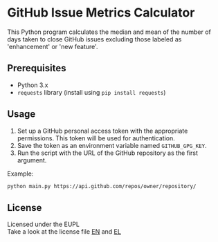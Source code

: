 # GitHub Issue Metrics Calculator

This Python program calculates the median and mean of the number of days taken to close GitHub issues excluding those labeled as 'enhancement' or 'new feature'.

## Prerequisites

- Python 3.x
- `requests` library (install using `pip install requests`)

## Usage

1. Set up a GitHub personal access token with the appropriate permissions. This token will be used for authentication.
2. Save the token as an environment variable named `GITHUB_GPG_KEY`.
3. Run the script with the URL of the GitHub repository as the first argument.

Example:
```bash
python main.py https://api.github.com/repos/owner/repository/
```

## License
Licensed under the EUPL \
Take a look at the license file [EN](https://raw.githubusercontent.com/panos1b/Mean-Median-Bug-Fix-Time/master/LICENCE_EN.txt) and [EL](https://raw.githubusercontent.com/panos1b/Mean-Median-Bug-Fix-Time/master/LICENCE_EL.txt)
